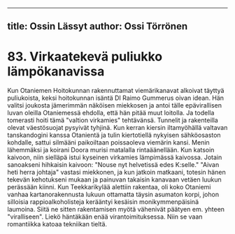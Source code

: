 
---
title: Ossin Lässyt
author: Ossi Törrönen
---

    
# 83. Virkaatekevä puliukko lämpökanavissa

Kun Otaniemen Hoitokunnan rakennuttamat viemärikanavat alkoivat täyttyä puliukoista, keksi 
hoitokunnan isäntä DI Raimo Gummerus oivan idean. Hän valitsi joukosta jämerimmän näköisen 
miekkosen ja antoi tälle epävirallisen luvan oleilla Otaniemessä ehdolla, että hän pitää muut loitolla. Ja 
todella tomerasti hoiti tämä "valtion virkamies" tehtävänsä. Tunnelit ja rakenteilla olevat väestösuojat 
pysyivät tyhjinä. Kun kerran kiersin iltamyöhällä valtavan tanskandogini kanssa Otanientä ja tulin 
kiertotiellä nykyisen sähköosaston kohdalle, sattui silmääni paikoiltaan poissaoleva viemärin kansi. 
Menin lähemmäksi ja koirani Doora murisi matalalla rintaäänellään. Kun katsoin kaivoon, niin sielläpä 
istui kyseinen virkamies lämpimässä kaivossa. Jotain sanoakseni hihkaisin kaivoon: "Nouse nyt 
helvetissä edes K:selle." "Aivan heti herra johtaja" vastasi miekkonen, ja kun jatkoin matkaani, totesin 
hänen tekevän kehotukseni mukaan ja painuvan takaisin kanavaan vetäen luukun perässään kiinni. Kun 
Teekkarikylää alettiin rakentaa, oli koko Otaniemi vanhaa kartanorakennusta lukuun ottamatta täysin 
asumaton korpi, johon silloisia rappioalkoholisteja kerääntyi kesäisin monikymmenpäisinä laumoina. 
Siitä ne sitten rakentamisen myötä vähenivät päätyen em. yhteen "viralliseen". Liekö häntäkään enää 
virantoimituksessa. Niin se vaan romantiikka katoaa tekniikan tieltä.
